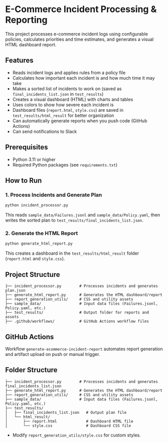 
# E-Commerce Incident Processing & Reporting

This project processes e-commerce incident logs using configurable policies, calculates priorities and time estimates, and generates a visual HTML dashboard report.

## Features

- Reads incident logs and applies rules from a policy file
- Calculates how important each incident is and how much time it may take
- Makes a sorted list of incidents to work on (saved as `final_incidents_list.json` in `test_results`)
- Creates a visual dashboard (HTML) with charts and tables
- Uses colors to show how severe each incident is
- Dashboard files (`report.html`, `style.css`) are saved in `test_results/html_result` for better organization
- Can automatically generate reports when you push code (GitHub Actions)
- Can send notifications to Slack

## Prerequisites
- Python 3.11 or higher
- Required Python packages (see `requirements.txt`)

## How to Run

### 1. Process Incidents and Generate Plan
```sh
python incident_processor.py
```
This reads `sample_data/Failures.jsonl` and `sample_data/Policy.yaml`, then writes the sorted plan to `test_results/final_incidents_list.json`.

### 2. Generate the HTML Report
```sh
python generate_html_report.py
```
This creates a dashboard in the `test_results/html_result` folder (`report.html` and `style.css`).

## Project Structure
```
├── incident_processor.py        # Processes incidents and generates plan.json
├── generate_html_report.py      # Generates the HTML dashboard/report
├── report_generation_utils/     # CSS and utility assets
├── sample_data/                 # Input data files (Failures.jsonl, Policy.yaml, etc.)
├── test_results/                # Output folder for reports and assets
├── .github/workflows/           # GitHub Actions workflow files
```

## GitHub Actions
Workflow `generate-ecommerce-incident-report` automates report generation and artifact upload on push or manual trigger.

## Folder Structure
```
├── incident_processor.py        # Processes incidents and generates final_incidents_list.json
├── generate_html_report.py      # Generates the HTML dashboard/report
├── report_generation_utils/     # CSS and utility assets
├── sample_data/                 # Input data files (Failures.jsonl, Policy.yaml, etc.)
├── test_results/
│   ├── final_incidents_list.json   # Output plan file
│   └── html_result/
│       ├── report.html             # Dashboard HTML file
│       └── style.css               # Dashboard CSS file
```
- Modify `report_generation_utils/style.css` for custom styles.
